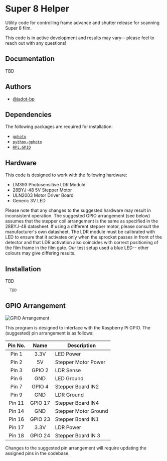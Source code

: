 # Super 8 Helper

Utility code for controlling frame advance and shutter release for scanning Super 8 film.

This code is in active development and results may vary-- please feel to reach out with any questions!

## Documentation

TBD

## Authors

- [@jadot-bp](https://www.github.com/jadot-bp)

## Dependencies

The following packages are required for installation:

- [`gphoto`](http://www.gphoto.org/)
- [`python-gphoto`](https://pypi.org/project/gphoto2/0.8.0/)
- [`RPi.GPIO`](https://pypi.org/project/RPi.GPIO/)

## Hardware

This code is designed to work with the following hardware:

- LM393 Photosensitive LDR Module
- 28BYJ-48 5V Stepper Motor
- ULN2003 Motor Driver Board
- Generic 3V LED

Please note that any changes to the suggested hardware may result in inconsistent operation. The suggested GPIO arrangement (see below) assumes that the stepper coil arrangement is the same as specified in the 28BYJ-48 datasheet. If using a different stepper motor, please consult the manufacturer's own datasheet. The LDR module must be calibrated with LED to ensure that it activates only when the sprocket passes in front of the detector and that LDR activation also coincides with correct positioning of the film frame in the film gate. Our test setup used a blue LED-- other colours may give differing results.

## Installation

TBD

```bash
  TBD
```

## GPIO Arrangement

![GPIO Arrangement](https://www.raspberrypi.com/documentation/computers/images/GPIO-Pinout-Diagram-2.png)

This program is designed to interface with the Raspberry Pi GPIO. The (suggested) pin arrangement is as follows:

| Pin No. | Name | Description |
|:---:|:---:| ---|
| Pin 1  | 3.3V | LED Power |
| Pin 2  | 5V | Stepper Motor Power |
| Pin 3  | GPIO 2 | LDR Sense |
| Pin 6  | GND | LED Ground |
| Pin 7  | GPIO 4 | Stepper Board IN2 |
| Pin 9  | GND | LDR Ground |
| Pin 11 | GPIO 17 | Stepper Board IN4 |
| Pin 14 | GND | Stepper Motor Ground |
| Pin 16 | GPIO 23 | Stepper Board IN1 |
| Pin 17 | 3.3V | LDR Power |
| Pin 18 | GPIO 24 | Stepper Board IN 3 |

Changes to the suggested pin arrangement will require updating the assigned pins in the codebase.
